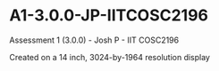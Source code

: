 # A1-3.0.0-JP-IITCOSC2196
Assessment 1 (3.0.0) - Josh P - IIT COSC2196

Created on a 14 inch, 3024-by-1964 resolution display